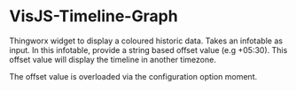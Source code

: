 # VisJS-Timeline-Graph
Thingworx widget to display a coloured historic data. 
Takes an infotable as input. In this infotable, provide a string based offset value (e.g +05:30). This offset value will display the timeline in another timezone.

The offset value is overloaded via the configuration option moment.
